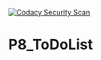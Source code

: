 [![Codacy Security Scan](https://github.com/Franck-Dev/P8_ToDoList/actions/workflows/codacy.yml/badge.svg?branch=dev&event=push)](https://github.com/Franck-Dev/P8_ToDoList/actions/workflows/codacy.yml)

# P8_ToDoList
